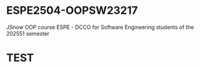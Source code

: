 # ESPE2504-OOPSW23217
JSnow OOP course ESPE - DCCO for Software Engineering students of the 202551 semester

# TEST
